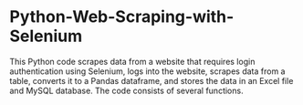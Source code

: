 # Python-Web-Scraping-with-Selenium
This Python code scrapes data from a website that requires login authentication using Selenium, logs into the website, scrapes data from a table, converts it to a Pandas dataframe, and stores the data in an Excel file and MySQL database. The code consists of several functions.
